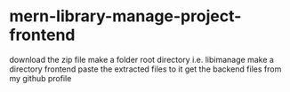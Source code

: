 # mern-library-manage-project-frontend
download the zip file 
make a folder root directory i.e. libimanage
make a directory frontend
paste the extracted files to it
get the backend files from my github profile
